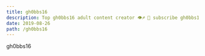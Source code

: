 ```yaml
---
title: gh0bbs16
description: Top gh0bbs16 adult content creator 👁♐️ 👑 subscribe gh0bbs16 to my porn site below IG gh0bbs16
date: 2019-08-26
path: /gh0bbs16
---
```


gh0bbs16